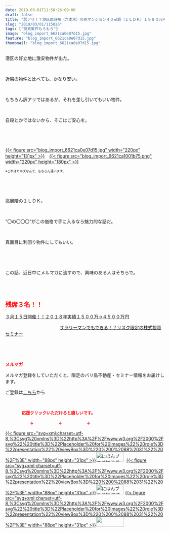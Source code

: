```yaml
---
date: 2019-03-01T11:58:26+09:00
draft: false
title: "訳アリ！？港区西麻布（六本木）の売マンション４０㎡超（１ＬＤＫ）１９８０万円！！"
slug: "2019/03/01/115826"
tags: ["投資案件もろもろ"]
image: "blog_import_6621ca0e07d15.jpg"
feature: "blog_import_6621ca0e07d15.jpg"
thumbnail: "blog_import_6621ca0e07d15.jpg"
---
```

<p>港区の好立地に激安物件が出た。</p><p> </p><p>近隣の物件と比べても、かなり安い。</p><p> </p><p>もちろん訳アリではあるが、それを差し引いてもいい物件。</p><p> </p><p>自殺とかではないから、そこはご安心を。</p><p> </p><p> </p><p><a href="blog_import_6621ca0e07d15.jpg">{{< figure src="blog_import_6621ca0e07d15.jpg" width="220px" height="131px" >}}</a>　<a href="blog_import_6621ca1001b75.png">{{< figure src="blog_import_6621ca1001b75.png" width="220px" height="180px" >}}</a></p><p><span style="font-size: 0.7em;">※これはヒルズなんで、もちろん違います。</span></p><p> </p><p> </p><p>高層階の１ＬＤＫ。</p><p> </p><p>“〇の〇〇〇”がこの価格で手に入るなら魅力的な話だ。</p><p> </p><p>真面目に利回り物件にしてもいい。</p><p> </p><p> </p><p>この話、近日中にメルマガに流すので、興味のある人はそちらで。</p><p> </p><p> </p><p><span style="font-size: 1.4em;"><span style="font-weight: bold;"><span style="color: rgb(255, 0, 0);">残席３名！！</span></span></span></p><p><a href="https://ameblo.jp/baliclub/entry-12439962299.html" target="_blank">３月１５日開催！！</a><a href="https://ameblo.jp/baliclub/entry-12439962299.html" target="_blank">２０１８年実績１５００万→４５００万円</a>           </p><p>　　　　　　　　　　　　 <a href="https://ameblo.jp/baliclub/entry-12439962299.html" target="_blank">サラリーマンでもできる！？リスク限定の株式投資セミナー</a></p><p> </p><p> </p><p><span style="font-weight: bold;"><span style="color: rgb(255, 0, 0);">メルマガ</span></span></p><p>メルマガ登録をしていただくと、限定のバリ島不動産・セミナー情報をお届けします。</p><p>ご登録は<a href="f9eeVI" target="_blank">こちら</a>から</p><p style="text-align: center;"> </p><p><font color="#ff0000" size="2"><strong>　　　　応援クリックいただけると嬉しいです。</strong></font></p><p><font color="#ff0000" size="2"><strong>　　　　　　↓　　　　　　↓　　　　　　↓</strong></font></p><p><a href="ranking.html?p_cid=01260127" id="&amp;blogmura_banner">{{< figure src="svg+xml;charset=utf-8,%3Csvg%20xmlns%3D%22http%3A%2F%2Fwww.w3.org%2F2000%2Fsvg%22%20title%3D%22Placeholder%20for%20Images%22%20role%3D%22presentation%22%20viewBox%3D%220%200%2088%2031%22%20%2F%3E" width="88px" height="31px" >}}<noscript><img alt="にほんブログ村 海外生活ブログ バリ島情報へ" border="0" height="31" src="//overseas.blogmura.com/bali/img/bali88_31.gif" width="88"></noscript></a>  <a href="ranking.html?p_cid=01260127" id="&amp;blogmura_banner">{{< figure src="svg+xml;charset=utf-8,%3Csvg%20xmlns%3D%22http%3A%2F%2Fwww.w3.org%2F2000%2Fsvg%22%20title%3D%22Placeholder%20for%20Images%22%20role%3D%22presentation%22%20viewBox%3D%220%200%2088%2031%22%20%2F%3E" width="88px" height="31px" >}}<noscript><img alt="にほんブログ村 投資ブログ 不動産投資へ" border="0" height="31" src="//investment.blogmura.com/hudousantoushi/img/hudousantoushi88_31.gif" width="88"></noscript></a> <a href="link.php?1804582" title="人気ブログランキングへ">{{< figure src="svg+xml;charset=utf-8,%3Csvg%20xmlns%3D%22http%3A%2F%2Fwww.w3.org%2F2000%2Fsvg%22%20title%3D%22Placeholder%20for%20Images%22%20role%3D%22presentation%22%20viewBox%3D%220%200%2088%2031%22%20%2F%3E" width="88px" height="31px" >}}<noscript><img border="0" height="31" src="https://blog.with2.net/img/banner/banner_22.gif" width="88"></noscript></a></p><p> </p>

